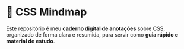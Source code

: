 # 🎨 CSS Mindmap

Este repositório é meu **caderno digital de anotações** sobre CSS, organizado de forma clara e resumida, para servir como **guia rápido e material de estudo**.
